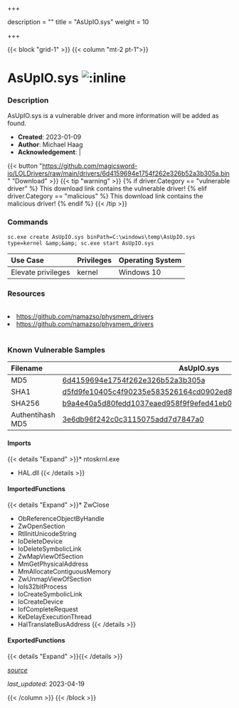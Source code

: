 +++

description = ""
title = "AsUpIO.sys"
weight = 10

+++


{{< block "grid-1" >}}
{{< column "mt-2 pt-1">}}


# AsUpIO.sys ![:inline](/images/twitter_verified.png) 


### Description

AsUpIO.sys is a vulnerable driver and more information will be added as found.

- **Created**: 2023-01-09
- **Author**: Michael Haag
- **Acknowledgement**:  | [](https://twitter.com/)

{{< button "https://github.com/magicsword-io/LOLDrivers/raw/main/drivers/6d4159694e1754f262e326b52a3b305a.bin" "Download" >}}
{{< tip "warning" >}}
{% if driver.Category == "vulnerable driver" %}
This download link contains the vulnerable driver!
{% elif driver.Category == "malicious" %}
This download link contains the malicious driver!
{% endif %}
{{< /tip >}}

### Commands

```
sc.exe create AsUpIO.sys binPath=C:\windows\temp\AsUpIO.sys type=kernel &amp;&amp; sc.exe start AsUpIO.sys
```

| Use Case | Privileges | Operating System | 
|:---- | ---- | ---- |
| Elevate privileges | kernel | Windows 10 |

### Resources
<br>
<li><a href=" https://github.com/namazso/physmem_drivers"> https://github.com/namazso/physmem_drivers</a></li>
<li><a href="https://github.com/namazso/physmem_drivers">https://github.com/namazso/physmem_drivers</a></li>
<br>

### Known Vulnerable Samples

| Filename | AsUpIO.sys |
|:---- | ---- | 
| MD5 | <a href="https://www.virustotal.com/gui/file/6d4159694e1754f262e326b52a3b305a">6d4159694e1754f262e326b52a3b305a</a> |
| SHA1 | <a href="https://www.virustotal.com/gui/file/d5fd9fe10405c4f90235e583526164cd0902ed86">d5fd9fe10405c4f90235e583526164cd0902ed86</a> |
| SHA256 | <a href="https://www.virustotal.com/gui/file/b9a4e40a5d80fedd1037eaed958f9f9efed41eb01ada73d51b5dcd86e27e0cbf">b9a4e40a5d80fedd1037eaed958f9f9efed41eb01ada73d51b5dcd86e27e0cbf</a> |
| Authentihash MD5 | <a href="https://www.virustotal.com/gui/search/authentihash%253A3e6db96f242c0c3115075add7d7847a0">3e6db96f242c0c3115075add7d7847a0</a> || Authentihash SHA1 | <a href="https://www.virustotal.com/gui/search/authentihash%253Ac5da546e0af6119f033a5d4ed79e7f5d90c004ff">c5da546e0af6119f033a5d4ed79e7f5d90c004ff</a> || Authentihash SHA256 | <a href="https://www.virustotal.com/gui/search/authentihash%253A70870e20f563899e4f05be2d0049cb495552b409ca7f4729a335bcbfffc3f47c">70870e20f563899e4f05be2d0049cb495552b409ca7f4729a335bcbfffc3f47c</a> || Publisher | ASUSTeK Computer Inc. || Signature | ASUSTeK Computer Inc., VeriSign Class 3 Code Signing 2009-2 CA, VeriSign Class 3 Public Primary CA   |
#### Imports
{{< details "Expand" >}}* ntoskrnl.exe
* HAL.dll
{{< /details >}}
#### ImportedFunctions
{{< details "Expand" >}}* ZwClose
* ObReferenceObjectByHandle
* ZwOpenSection
* RtlInitUnicodeString
* IoDeleteDevice
* IoDeleteSymbolicLink
* ZwMapViewOfSection
* MmGetPhysicalAddress
* MmAllocateContiguousMemory
* ZwUnmapViewOfSection
* IoIs32bitProcess
* IoCreateSymbolicLink
* IoCreateDevice
* IofCompleteRequest
* KeDelayExecutionThread
* HalTranslateBusAddress
{{< /details >}}
#### ExportedFunctions
{{< details "Expand" >}}{{< /details >}}



[*source*](https://github.com/magicsword-io/LOLDrivers/tree/main/yaml/asupio.yaml)

*last_updated:* 2023-04-19








{{< /column >}}
{{< /block >}}
